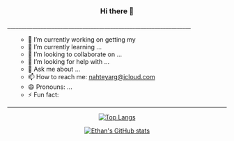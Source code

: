 <center>
 
### Hi there 👋
 
</center>
__________________________________________________________________



<ul>

- 🔭 I’m currently working on getting my 
- 🌱 I’m currently learning ...
- 👯 I’m looking to collaborate on ...
- 🤔 I’m looking for help with ...
- 💬 Ask me about ...
- 📫 How to reach me: nahteyarg@icloud.com
- 😄 Pronouns: ...
- ⚡ Fun fact: 
</ul>

__________________________________________________________________

<center>

[![Top Langs](https://github-readme-stats.vercel.app/api/top-langs/?username=KafLad)](https://github.com/anuraghazra/github-readme-stats)

[![Ethan's GitHub stats](https://github-readme-stats.vercel.app/api?username=KafLad)](https://github.com/anuraghazra/github-readme-stats)

</center>

